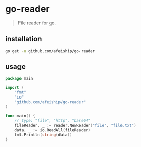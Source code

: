 # go-reader
> File reader for go.

## installation
```sh
go get -u github.com/afeiship/go-reader
```

## usage
```go
package main

import (
	"fmt"
	"io"
	"github.com/afeiship/go-reader"
)

func main() {
    // type: "file", "http", "base64"
    fileReader, _ := reader.NewReader("file", "file.txt")
    data, _ := io.ReadAll(fileReader)
    fmt.Println(string(data))
}
```